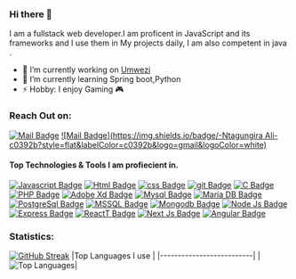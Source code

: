 ### Hi there 👋
I am a fullstack web developer.I am proficent in JavaScript and  its frameworks and I use them in My projects daily, I am also competent in java .

- 🔭 I’m currently working on [Umwezi](https://umwezimediaconsult.vercel.app/)<br>
- 🌱 I’m currently learning Spring boot,Python
- ⚡ Hobby: I enjoy Gaming 🎮

### Reach Out on:
[![Mail Badge](https://img.shields.io/badge/-@stellan_011-e84393?style=flat&labelColor=e84393&logo=instagram&logoColor=white)](https://www.instagram.com/ntagungiraali/) [![Mail Badge](https://img.shields.io/badge/-Ntagungira Ali-c0392b?style=flat&labelColor=c0392b&logo=gmail&logoColor=white)](mailto:ntagungiraali@gmail.com)


#### Top Technologies & Tools I am profiecient in.
[![Javascript Badge](https://img.shields.io/badge/-Javascript-F0DB4F?style=for-the-badge&labelColor=black&logo=javascript&logoColor=F0DB4F)](#)  [![Html Badge](https://img.shields.io/badge/html%20-%23E34F26.svg?&style=for-the-badge&labelColor=black&logo=html5&logoColor=white)](#)  [![css Badge](https://img.shields.io/badge/css%20-%231572B6.svg?&style=for-the-badge&labelColor=black&logo=css3&logoColor=white)](#)  [![git Badge](https://img.shields.io/badge/git%20-%23F05032.svg?&style=for-the-badge&labelColor=black&logo=git&logoColor=white)](#)  [![C Badge](https://img.shields.io/badge/c-%2300599C.svg?style=for-the-badge&logo=c&logoColor=white)](#) [![PHP Badge](https://img.shields.io/badge/php-%23777BB4.svg?style=for-the-badge&logo=php&logoColor=white)](#)  [![Adobe Xd Badge](https://img.shields.io/badge/adobexd-%23FF26BE.svg?style=for-the-badge&logo=adobexd&logoColor=white)](#)  [![Mysql Badge](https://img.shields.io/badge/mysql-%2300f.svg?style=for-the-badge&logo=mysql&logoColor=white)](#)  [![Maria DB Badge](https://img.shields.io/badge/MariaDB-003545?style=for-the-badge&logo=mariadb&logoColor=white)](#) [![PostgreSql Badge](https://img.shields.io/badge/PostgreSQL-316192?style=for-the-badge&logo=postgresql&logoColor=white)](#) [![MSSQL Badge](https://img.shields.io/badge/Microsoft%20SQL%20Server-CC2927?style=for-the-badge&logo=microsoft%20sql%20server&logoColor=white)](#) 
[![Mongodb Badge](https://img.shields.io/badge/MongoDB-4EA94B?style=for-the-badge&logo=mongodb&logoColor=white)](#) [![Node Js Badge](https://img.shields.io/badge/Node.js-339933?style=for-the-badge&logo=nodedotjs&logoColor=white)](#) [![Express Badge](https://img.shields.io/badge/Express.js-000000?style=for-the-badge&logo=express&logoColor=white)](#) [![ReactT Badge](https://img.shields.io/badge/React-20232A?style=for-the-badge&logo=react&logoColor=61DAFB)](#) [![Next Js Badge](https://img.shields.io/badge/next.js-000000?style=for-the-badge&logo=nextdotjs&logoColor=white)](#) [![Angular Badge](https://img.shields.io/badge/Angular-DD0031?style=for-the-badge&logo=angular&logoColor=white)](#)
### Statistics:
[![GitHub Streak](https://ntagungira.herokuapp.com?user=Ntagungira-cmd&date_format=M%20j%5B%2C%20Y%5D&show_icons=true&hide_border=true&theme=tokyonight)](https://git.io/streak-stats)
|Top Languages I use       |
|--------------------------|
|![Top Languages](https://github-readme-stats.vercel.app/api/top-langs/?username=Ntagungira-cmd&langs_count=10&hide_border=true&theme=tokyonight&layout=compact)|

